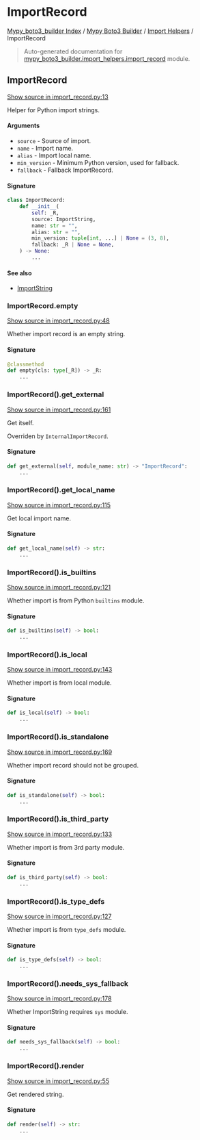 # ImportRecord

[Mypy_boto3_builder Index](../../README.md#mypy_boto3_builder-index) /
[Mypy Boto3 Builder](../index.md#mypy-boto3-builder) /
[Import Helpers](./index.md#import-helpers) /
ImportRecord

> Auto-generated documentation for [mypy_boto3_builder.import_helpers.import_record](https://github.com/youtype/mypy_boto3_builder/blob/main/mypy_boto3_builder/import_helpers/import_record.py) module.

## ImportRecord

[Show source in import_record.py:13](https://github.com/youtype/mypy_boto3_builder/blob/main/mypy_boto3_builder/import_helpers/import_record.py#L13)

Helper for Python import strings.

#### Arguments

- `source` - Source of import.
- `name` - Import name.
- `alias` - Import local name.
- `min_version` - Minimum Python version, used for fallback.
- `fallback` - Fallback ImportRecord.

#### Signature

```python
class ImportRecord:
    def __init__(
        self: _R,
        source: ImportString,
        name: str = "",
        alias: str = "",
        min_version: tuple[int, ...] | None = (3, 8),
        fallback: _R | None = None,
    ) -> None:
        ...
```

#### See also

- [ImportString](./import_string.md#importstring)

### ImportRecord.empty

[Show source in import_record.py:48](https://github.com/youtype/mypy_boto3_builder/blob/main/mypy_boto3_builder/import_helpers/import_record.py#L48)

Whether import record is an empty string.

#### Signature

```python
@classmethod
def empty(cls: type[_R]) -> _R:
    ...
```

### ImportRecord().get_external

[Show source in import_record.py:161](https://github.com/youtype/mypy_boto3_builder/blob/main/mypy_boto3_builder/import_helpers/import_record.py#L161)

Get itself.

Overriden by `InternalImportRecord`.

#### Signature

```python
def get_external(self, module_name: str) -> "ImportRecord":
    ...
```

### ImportRecord().get_local_name

[Show source in import_record.py:115](https://github.com/youtype/mypy_boto3_builder/blob/main/mypy_boto3_builder/import_helpers/import_record.py#L115)

Get local import name.

#### Signature

```python
def get_local_name(self) -> str:
    ...
```

### ImportRecord().is_builtins

[Show source in import_record.py:121](https://github.com/youtype/mypy_boto3_builder/blob/main/mypy_boto3_builder/import_helpers/import_record.py#L121)

Whether import is from Python `builtins` module.

#### Signature

```python
def is_builtins(self) -> bool:
    ...
```

### ImportRecord().is_local

[Show source in import_record.py:143](https://github.com/youtype/mypy_boto3_builder/blob/main/mypy_boto3_builder/import_helpers/import_record.py#L143)

Whether import is from local module.

#### Signature

```python
def is_local(self) -> bool:
    ...
```

### ImportRecord().is_standalone

[Show source in import_record.py:169](https://github.com/youtype/mypy_boto3_builder/blob/main/mypy_boto3_builder/import_helpers/import_record.py#L169)

Whether import record should not be grouped.

#### Signature

```python
def is_standalone(self) -> bool:
    ...
```

### ImportRecord().is_third_party

[Show source in import_record.py:133](https://github.com/youtype/mypy_boto3_builder/blob/main/mypy_boto3_builder/import_helpers/import_record.py#L133)

Whether import is from 3rd party module.

#### Signature

```python
def is_third_party(self) -> bool:
    ...
```

### ImportRecord().is_type_defs

[Show source in import_record.py:127](https://github.com/youtype/mypy_boto3_builder/blob/main/mypy_boto3_builder/import_helpers/import_record.py#L127)

Whether import is from `type_defs` module.

#### Signature

```python
def is_type_defs(self) -> bool:
    ...
```

### ImportRecord().needs_sys_fallback

[Show source in import_record.py:178](https://github.com/youtype/mypy_boto3_builder/blob/main/mypy_boto3_builder/import_helpers/import_record.py#L178)

Whether ImportString requires `sys` module.

#### Signature

```python
def needs_sys_fallback(self) -> bool:
    ...
```

### ImportRecord().render

[Show source in import_record.py:55](https://github.com/youtype/mypy_boto3_builder/blob/main/mypy_boto3_builder/import_helpers/import_record.py#L55)

Get rendered string.

#### Signature

```python
def render(self) -> str:
    ...
```



